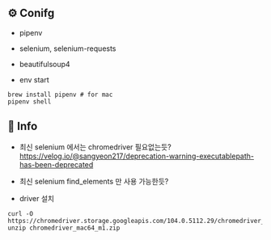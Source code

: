 ## ⚙️ Conifg

- pipenv
- selenium, selenium-requests
- beautifulsoup4

- env start

```shell
brew install pipenv # for mac
pipenv shell
```

## 📝 Info

- 최신 selenium 에서는 chromedriver 필요없는듯?
  https://velog.io/@sangyeon217/deprecation-warning-executablepath-has-been-deprecated

- 최신 selenium find_elements 만 사용 가능한듯?

- driver 설치

```shell
curl -O https://chromedriver.storage.googleapis.com/104.0.5112.29/chromedriver_mac64_m1.zip
unzip chromedriver_mac64_m1.zip
```
